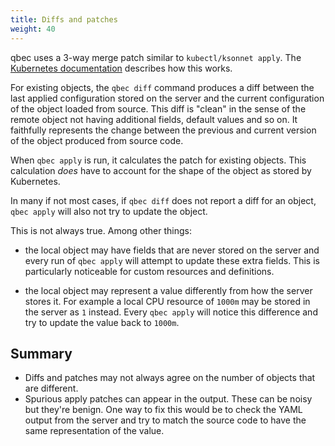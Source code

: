 ```yaml
---
title: Diffs and patches
weight: 40
---
```


qbec uses a 3-way merge patch similar to `kubectl/ksonnet apply`. The [Kubernetes documentation](https://kubernetes.io/docs/concepts/overview/object-management-kubectl/declarative-config/#how-apply-calculates-differences-and-merges-changes)
describes how this works.

For existing objects, the `qbec diff` command produces a diff between the last applied configuration stored
on the server and the current configuration of the object loaded from source. This diff is "clean" in the
sense of the remote object not having additional fields, default values and so on. 
It faithfully represents the change between the previous and current version of the object produced from
source code.

When `qbec apply` is run, it calculates the patch for existing objects. This calculation _does_ have to account for the
shape of the object as stored by Kubernetes. 

In many if not most cases, if `qbec diff` does not report a diff for an object, `qbec apply` will also
not try to update the object. 

This is not always true. Among other things:

* the local object may have fields that are never stored on the server and every run of `qbec apply` will
  attempt to update these extra fields. This is particularly noticeable for custom resources and definitions.
  
* the local object may represent a value differently from how the server stores it. For example a local
  CPU resource of `1000m` may be stored in the server as `1` instead. Every `qbec apply` will notice 
  this difference and try to update the value back to `1000m`.

## Summary

* Diffs and patches may not always agree on the number of objects that are different.
* Spurious apply patches can appear in the output. These can be noisy but they're benign.
  One way to fix this would be to check the YAML output from the server and try to match the source
  code to have the same representation of the value.


